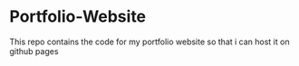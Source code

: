 # Portfolio-Website
This repo contains the code for my portfolio website so that i can host it on github pages
